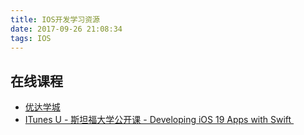 ```yaml
---
title: IOS开发学习资源
date: 2017-09-26 21:08:34
tags: IOS
---
```


## 在线课程
* [优达学城][1]
* [ITunes U - 斯坦福大学公开课 - Developing iOS 19 Apps with Swift ][2]

[1]:	https://classroom.udacity.com/courses/ud585 "Intro to iOS App Development with Swift"
[2]:	https://itunes.apple.com/us/course/id1198467120 "斯坦福大学iOS开发公开课"
